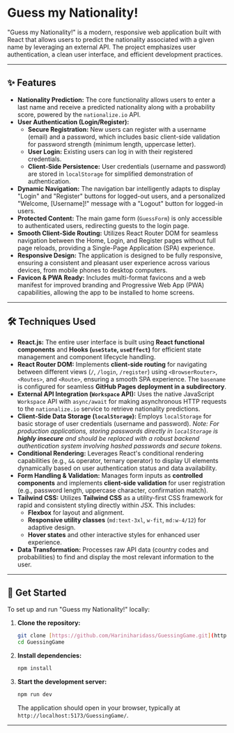 # Guess my Nationality!

"Guess my Nationality!" is a modern, responsive web application built with React that allows users to predict the nationality associated with a given name by leveraging an external API. The project emphasizes user authentication, a clean user interface, and efficient development practices.

---

## ✨ Features

- **Nationality Prediction:** The core functionality allows users to enter a last name and receive a predicted nationality along with a probability score, powered by the `nationalize.io` API.
- **User Authentication (Login/Register):**
  - **Secure Registration:** New users can register with a username (email) and a password, which includes basic client-side validation for password strength (minimum length, uppercase letter).
  - **User Login:** Existing users can log in with their registered credentials.
  - **Client-Side Persistence:** User credentials (username and password) are stored in `localStorage` for simplified demonstration of authentication.
- **Dynamic Navigation:** The navigation bar intelligently adapts to display "Login" and "Register" buttons for logged-out users, and a personalized "Welcome, [Username]!" message with a "Logout" button for logged-in users.
- **Protected Content:** The main game form (`GuessForm`) is only accessible to authenticated users, redirecting guests to the login page.
- **Smooth Client-Side Routing:** Utilizes React Router DOM for seamless navigation between the Home, Login, and Register pages without full page reloads, providing a Single-Page Application (SPA) experience.
- **Responsive Design:** The application is designed to be fully responsive, ensuring a consistent and pleasant user experience across various devices, from mobile phones to desktop computers.
- **Favicon & PWA Ready:** Includes multi-format favicons and a web manifest for improved branding and Progressive Web App (PWA) capabilities, allowing the app to be installed to home screens.

---

## 🛠️ Techniques Used

- **React.js:** The entire user interface is built using **React functional components** and **Hooks (`useState`, `useEffect`)** for efficient state management and component lifecycle handling.
- **React Router DOM:** Implements **client-side routing** for navigating between different views (`/`, `/login`, `/register`) using `<BrowserRouter>`, `<Routes>`, and `<Route>`, ensuring a smooth SPA experience. The `basename` is configured for seamless **GitHub Pages deployment in a subdirectory**.
- **External API Integration (`Workspace` API):** Uses the native JavaScript `Workspace` API with `async/await` for making asynchronous HTTP requests to the `nationalize.io` service to retrieve nationality predictions.
- **Client-Side Data Storage (`localStorage`):** Employs `localStorage` for basic storage of user credentials (username and password). _Note: For production applications, storing passwords directly in `localStorage` is **highly insecure** and should be replaced with a robust backend authentication system involving hashed passwords and secure tokens._
- **Conditional Rendering:** Leverages React's conditional rendering capabilities (e.g., `&&` operator, ternary operator) to display UI elements dynamically based on user authentication status and data availability.
- **Form Handling & Validation:** Manages form inputs as **controlled components** and implements **client-side validation** for user registration (e.g., password length, uppercase character, confirmation match).
- **Tailwind CSS:** Utilizes **Tailwind CSS** as a utility-first CSS framework for rapid and consistent styling directly within JSX. This includes:
  - **Flexbox** for layout and alignment.
  - **Responsive utility classes** (`md:text-3xl`, `w-fit`, `md:w-4/12`) for adaptive design.
  - **Hover states** and other interactive styles for enhanced user experience.
- **Data Transformation:** Processes raw API data (country codes and probabilities) to find and display the most relevant information to the user.

---

## 🚀 Get Started

To set up and run "Guess my Nationality!" locally:

1.  **Clone the repository:**
    ```bash
    git clone [https://github.com/Hariniharidass/GuessingGame.git](https://github.com/Hariniharidass/GuessingGame.git)
    cd GuessingGame
    ```
2.  **Install dependencies:**
    ```bash
    npm install
    ```
3.  **Start the development server:**
    ```bash
    npm run dev
    ```
    The application should open in your browser, typically at `http://localhost:5173/GuessingGame/`.

---
